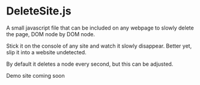 # DeleteSite.js
A small javascript file that can be included on any webpage to slowly delete the page, DOM node by DOM node.

Stick it on the console of any site and watch it slowly disappear.  Better yet, slip it into a website undetected.

By default it deletes a node every second, but this can be adjusted.

Demo site coming soon
